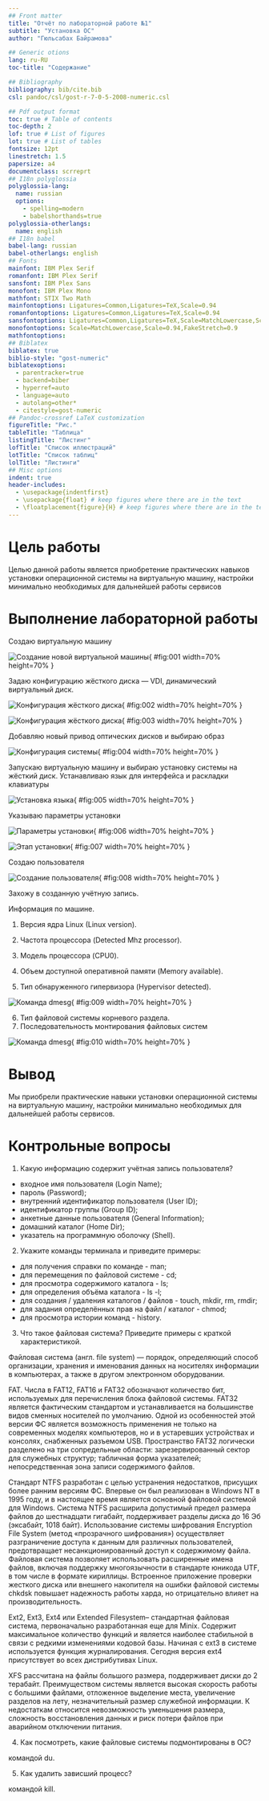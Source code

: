 ```yaml
---
## Front matter
title: "Отчёт по лабораторной работе №1"
subtitle: "Установка ОС"
author: "Гюльсабах Байрамова"

## Generic otions
lang: ru-RU
toc-title: "Содержание"

## Bibliography
bibliography: bib/cite.bib
csl: pandoc/csl/gost-r-7-0-5-2008-numeric.csl

## Pdf output format
toc: true # Table of contents
toc-depth: 2
lof: true # List of figures
lot: true # List of tables
fontsize: 12pt
linestretch: 1.5
papersize: a4
documentclass: scrreprt
## I18n polyglossia
polyglossia-lang:
  name: russian
  options:
	- spelling=modern
	- babelshorthands=true
polyglossia-otherlangs:
  name: english
## I18n babel
babel-lang: russian
babel-otherlangs: english
## Fonts
mainfont: IBM Plex Serif
romanfont: IBM Plex Serif
sansfont: IBM Plex Sans
monofont: IBM Plex Mono
mathfont: STIX Two Math
mainfontoptions: Ligatures=Common,Ligatures=TeX,Scale=0.94
romanfontoptions: Ligatures=Common,Ligatures=TeX,Scale=0.94
sansfontoptions: Ligatures=Common,Ligatures=TeX,Scale=MatchLowercase,Scale=0.94
monofontoptions: Scale=MatchLowercase,Scale=0.94,FakeStretch=0.9
mathfontoptions:
## Biblatex
biblatex: true
biblio-style: "gost-numeric"
biblatexoptions:
  - parentracker=true
  - backend=biber
  - hyperref=auto
  - language=auto
  - autolang=other*
  - citestyle=gost-numeric
## Pandoc-crossref LaTeX customization
figureTitle: "Рис."
tableTitle: "Таблица"
listingTitle: "Листинг"
lofTitle: "Список иллюстраций"
lotTitle: "Список таблиц"
lolTitle: "Листинги"
## Misc options
indent: true
header-includes:
  - \usepackage{indentfirst}
  - \usepackage{float} # keep figures where there are in the text
  - \floatplacement{figure}{H} # keep figures where there are in the text
---
```


# Цель работы

Целью данной работы является приобретение практических навыков установки операционной системы на виртуальную машину, настройки минимально необходимых для дальнейшей работы сервисов

# Выполнение лабораторной работы

Создаю виртуальную машину

![Создание новой виртуальной машины](image/01.png){ #fig:001 width=70% height=70% }

Задаю конфигурацию жёсткого диска — VDI, динамический виртуальный диск.

![Конфигурация жёсткого диска](image/02.png){ #fig:002 width=70% height=70% }

![Конфигурация жёсткого диска](image/03.png){ #fig:003 width=70% height=70% }

Добавляю новый привод оптических дисков и выбираю образ 

![Конфигурация системы](image/04.png){ #fig:004 width=70% height=70% }

Запускаю виртуальную машину и выбираю установку системы на жёсткий диск.
Устанавливаю язык для интерфейса и раскладки клавиатуры

![Установка языка](image/05.png){ #fig:005 width=70% height=70% }

Указываю параметры установки

![Параметры установки](image/06.png){ #fig:006 width=70% height=70% }

![Этап установки](image/07.png){ #fig:007 width=70% height=70% }

Создаю пользователя

![Создание пользователя](image/08.png){ #fig:008 width=70% height=70% }
 
Захожу в созданную учётную запись. 

Информация по машине.

1. Версия ядра Linux (Linux version).

2. Частота процессора (Detected Mhz processor).

3. Модель процессора (CPU0).

4. Объем доступной оперативной памяти (Memory available).

5. Тип обнаруженного гипервизора (Hypervisor detected).

![Команда dmesg](image/09.png){ #fig:009 width=70% height=70% }

6. Тип файловой системы корневого раздела.
7. Последовательность монтирования файловых систем

![Команда dmesg](image/10.png){ #fig:010 width=70% height=70% }

# Вывод

Мы приобрели практические навыки установки операционной системы на виртуальную машину, настройки минимально необходимых для дальнейшей работы сервисов.

# Контрольные вопросы

1. Какую информацию содержит учётная запись пользователя?

* входное имя пользователя (Login Name);
* пароль (Password);
* внутренний идентификатор пользователя (User ID);
* идентификатор группы (Group ID);
* анкетные данные пользователя (General Information);
* домашний каталог (Home Dir);
* указатель на программную оболочку (Shell).

2. Укажите команды терминала и приведите примеры:

* для получения справки по команде - man;
* для перемещения по файловой системе - cd;
* для просмотра содержимого каталога - ls;
* для определения объёма каталога - ls -l;
* для создания / удаления каталогов / файлов - touch, mkdir, rm, rmdir;
* для задания определённых прав на файл / каталог - chmod;
* для просмотра истории команд - history.

3. Что такое файловая система? Приведите примеры с краткой характеристикой.

Файловая система (англ. file system) — порядок, определяющий способ организации, хранения и именования данных на носителях информации в компьютерах, а также в другом электронном оборудовании.

FAT. Числа в FAT12, FAT16 и FAT32 обозначают количество бит, используемых для перечисления блока файловой системы. FAT32 является фактическим стандартом и устанавливается на большинстве видов сменных носителей по умолчанию. Одной из особенностей этой версии ФС является возможность применения не только на современных моделях компьютеров, но и в устаревших устройствах и консолях, снабженных разъемом USB.
Пространство FAT32 логически разделено на три сопредельные области: зарезервированный сектор для служебных структур; табличная форма указателей; непосредственная зона записи содержимого файлов. 

Стандарт NTFS разработан с целью устранения недостатков, присущих более ранним версиям ФС. Впервые он был реализован в Windows NT в 1995 году, и в настоящее время является основной файловой системой для Windows. Система NTFS расширила допустимый предел размера файлов до шестнадцати гигабайт, поддерживает разделы диска до 16 Эб (эксабайт, 1018 байт). Использование системы шифрования Encryption File System (метод «прозрачного шифрования») осуществляет разграничение доступа к данным для различных пользователей, предотвращает несанкционированный доступ к содержимому файла. Файловая система позволяет использовать расширенные имена файлов, включая поддержку многоязычности в стандарте юникода UTF, в том числе в формате кириллицы. Встроенное приложение проверки жесткого диска или внешнего накопителя на ошибки файловой системы chkdsk повышает надежность работы харда, но отрицательно влияет на производительность.

Ext2, Ext3, Ext4 или Extended Filesystem– стандартная файловая система, первоначально разработанная еще для Minix. Содержит максимальное количество функций и является наиболее стабильной в связи с редкими изменениями кодовой базы. Начиная с ext3 в системе используется функция журналирования. Сегодня версия ext4 присутствует во всех дистрибутивах Linux. 

XFS рассчитана на файлы большого размера, поддерживает диски до 2 терабайт. Преимуществом системы является высокая скорость работы с большими файлами, отложенное выделение места, увеличение разделов на лету, незначительный размер служебной информации. К недостаткам относится невозможность уменьшения размера, сложность восстановления данных и риск потери файлов при аварийном отключении питания.

4. Как посмотреть, какие файловые системы подмонтированы в ОС?

командой du.

5. Как удалить зависший процесс?

командой kill.